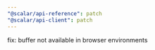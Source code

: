 ```yaml
---
"@scalar/api-reference": patch
"@scalar/api-client": patch
---
```


fix: buffer not available in browser environments
